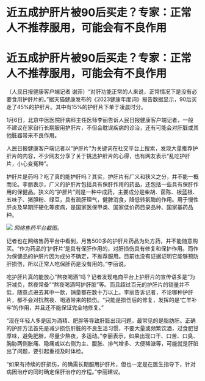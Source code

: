 # 近五成护肝片被90后买走？专家：正常人不推荐服用，可能会有不良作用

# 近五成护肝片被90后买走？专家：正常人不推荐服用，可能会有不良作用

（人民日报健康客户端记者
谢菲）“对肝功能正常的人来说，正常情况下是没有必要食用护肝片的。”据天猫健康发布的《2023健康年度词》报告数据显示，90后买走了45%的护肝片。其中有15%的护肝片下单于凌晨时分。

1月6日，北京中医医院肝病科主任医师李丽告诉人民日报健康客户端记者，一般不建议在家自行长期服用护肝片，不但会耽误疾病的诊治，还有可能会对肝脏或其他脏器带来不良作用。

人民日报健康客户端记者以“护肝片”为关键词在社交平台上搜索，发现大量推荐护肝片的内容，不少网友分享了关于挑选护肝片的心得，也有网友表示“乱吃护肝片，小心变冤种”。

护肝片是药吗？吃了真的能护肝吗？其实，护肝片有广义和狭义之分，并不能一概而论。李丽表示，广义的护肝片包括具有保肝作用的药品，还包括一些具有保肝作用的保健品。狭义的“护肝片”则是一种中成药，主要成分是柴胡、茵陈、板蓝根、五味子、猪胆粉、绿豆，具有疏肝理气，健脾消食，降低转氨酶的作用。用于慢性肝炎及早期肝硬化等疾病，是国家医保甲类、国家低价药目录品种、国家基药品种。

![](https://inews.gtimg.com/om_bt/Os9XSEumNTiP2cAQOiK6cuaiCPX1jwyocOMn54APpP5KsAA/1000)
_网络售药平台截图。_

记者也在网络售药平台中看到，月售500多的护肝片药品为处方药，并不能随意购买。“作为药品的‘护肝片’是具有保肝作用的，对肝损伤具有修复和保护作用。而作为保健品的护肝片因为成分不确定，不推荐服用。目前也没有证据证明它能够预防肝损伤，所以正常人吃保肝药是没有用的。”李丽说。

吃护肝片真的能放心“熬夜喝酒”吗？记者发现电商平台上护肝片的宣传语多是“为肝减负，熬夜常备”“熬夜喝酒呵护肝脏”等。而且超过百元的护肝片的销量并不低，随意点进去其中一款，销量都在数十万以上。李丽告诉记者，不论哪种护肝片，都不会对抗熬夜、喝酒带来的损伤。“只能是损伤后的修复，发挥的是‘亡羊补牢’的作用，并且还不能保证完全地修复。”

“现在年轻人多是因为酒精、肥胖等导致肝脏出现问题，最常见的是脂肪肝。正确的护肝方法首先是减少损伤肝脏的不良生活习惯，不要大量或频繁饮酒，过食肥甘厚味，避免肥胖，尽量少熬夜，多运动。”李丽表示，如果出现口干、口苦、口臭、胸胁两侧胀痛、隐痛或以右侧为主、腹胀、排气增多、大便稀溏等，可能就是肝脏出了问题，要引起重视及时体检。

“如果有持续的肝损伤，的确需长期服用护肝片，但也一定是在医生指导下，针对病因治疗的同时确定保肝治疗的疗程。”李丽建议。

